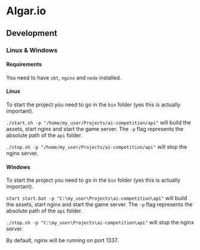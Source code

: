 # AIgar.io
## Development
### Linux & Windows
#### Requirements
You need to have `sbt`, `nginx` and `node` installed.

#### Linux
To start the project you need to go in the `bin` folder
(yes this is actually important).

`./start.sh -p "/home/my_user/Projects/ai-competition/api"`
will build the assets, start nginx and start the game server.
The `-p` flag represents the absolute path of the `api` folder.

`./stop.sh -p "/home/my_user/Projects/ai-competition/api"`
will stop the nginx server.

#### Windows
To start the project you need to go in the `bin` folder
(yes this is actually important).

`start start.bat -p "C:\my_user\Projects\ai-competition\api"`
will build the assets, start nginx and start the game server.
The `-p` flag represents the absolute path of the `api` folder.

`./stop.sh -p "C:\my_user\Projects\ai-competition\api"`
will stop the nginx server.


By default, nginx will be running on port 1337.